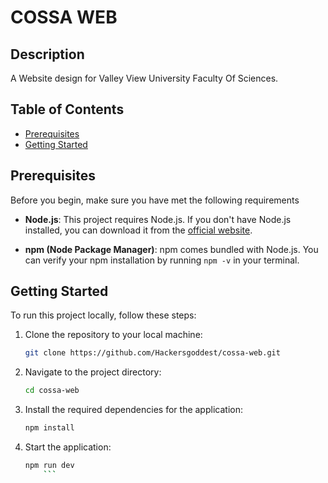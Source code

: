# COSSA WEB

## Description

A Website design for Valley View University Faculty Of Sciences.

## Table of Contents

- [Prerequisites](#prerequisites)
- [Getting Started](#getting-started)

## Prerequisites

Before you begin, make sure you have met the following requirements

- **Node.js**: This project requires Node.js. If you don't have Node.js installed, you can download it from the [official website](https://nodejs.org/).

- **npm (Node Package Manager)**: npm comes bundled with Node.js. You can verify your npm installation by running `npm -v` in your terminal.

## Getting Started

To run this project locally, follow these steps:

1. Clone the repository to your local machine:

   ```sh
   git clone https://github.com/Hackersgoddest/cossa-web.git
   ```

2. Navigate to the project directory:
    ```sh
    cd cossa-web
    ```

3. Install the required dependencies for the application:
    ```sh
    npm install
    ```

4. Start the application:
    ```sh
    npm run dev
        ```
